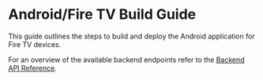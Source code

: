 # Android/Fire TV Build Guide

This guide outlines the steps to build and deploy the Android application for Fire TV devices.

For an overview of the available backend endpoints refer to the [Backend API Reference](backend-api-reference.md).
